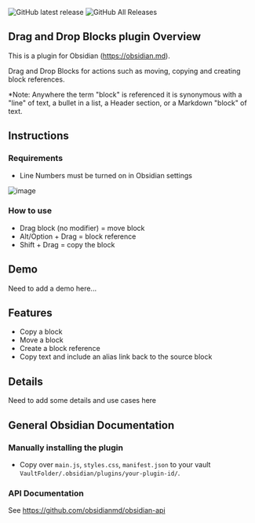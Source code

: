 ![GitHub latest release](https://img.shields.io/github/v/release/GitMurf/obsidian-drag-and-drop-blocks?style=for-the-badge&sort=semver)
![GitHub All Releases](https://img.shields.io/github/downloads/GitMurf/obsidian-drag-and-drop-blocks/total?style=for-the-badge)

## Drag and Drop Blocks plugin Overview

This is a plugin for Obsidian (https://obsidian.md).

Drag and Drop Blocks for actions such as moving, copying and creating block references.

*Note: Anywhere the term "block" is referenced it is synonymous with a "line" of text, a bullet in a list, a Header section, or a Markdown "block" of text.

## Instructions

### Requirements

- Line Numbers must be turned on in Obsidian settings

![image](https://user-images.githubusercontent.com/64155612/131044672-04c02b6a-3694-4a9e-9ae6-5b5fd21a7006.png)

### How to use

- Drag block (no modifier) = move block
- Alt/Option + Drag = block reference
- Shift + Drag = copy the block

## Demo

Need to add a demo here...

## Features

- Copy a block
- Move a block
- Create a block reference
- Copy text and include an alias link back to the source block

## Details

Need to add some details and use cases here

## General Obsidian Documentation

### Manually installing the plugin

- Copy over `main.js`, `styles.css`, `manifest.json` to your vault `VaultFolder/.obsidian/plugins/your-plugin-id/`.

### API Documentation

See https://github.com/obsidianmd/obsidian-api
